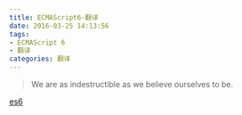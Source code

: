 ```yaml
---
title: ECMAScript6-翻译
date: 2016-03-25 14:13:56
tags:
- ECMAScript 6
- 翻译
categories: 翻译
---
```

>We are as indestructible as we believe ourselves to be.

[es6](https://github.com/lukehoban/es6features)